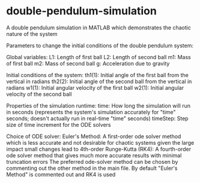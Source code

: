 # double-pendulum-simulation
A double pendulum simulation in MATLAB which demonstrates the chaotic nature of the system


Parameters to change the initial conditions of the double pendulum system:

Global variables: 
  L1: Length of first ball
  L2: Length of second ball
  m1: Mass of first ball
  m2: Mass of second ball
  g: Acceleration due to gravity

Initial conditions of the system:
  th1(1): Initial angle of the first ball from the vertical in radians
  th2(2): Initial angle of the second ball from the vertical in radians
  w1(1): Initial angular velocity of the first ball
  w2(1): Initial angular velocity of the second ball
  
Properties of the simulation runtime:
  time: How long the simulation will run in seconds (represents the system's simulation accurately for "time" seconds; doesn't actually run in real-time "time" seconds)
  timeStep: Step size of time increment for the ODE solvers

Choice of ODE solver:
  Euler's Method: A first-order ode solver method which is less accurate and not desirable for chaotic systems given the large impact small changes lead to
  4th-order Runge-Kutta (RK4): A fourth-order ode solver method that gives much more accurate results with minimal truncation errors
  The preferred ode-solver method can be chosen by commenting out the other method in the main file. By default "Euler's Method" is commented out and RK4 is used
  
